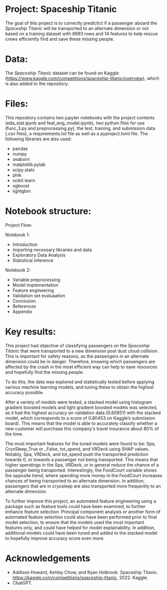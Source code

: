 
#  Project: Spaceship Titanic 

The goal of this project is to correctly predictict if a passenger aboard the _Spaceship Titanic_ will be transported to an alternate dimension or not based on a training dataset with 8693 rows and 14 features to help rescue crews efficiently find and save these missing people.

# Data: 

The _Spaceship Titanic_ dataset can be found on Kaggle: (https://www.kaggle.com/competitions/spaceship-titanic/overview), which is also added to the repository. 

# Files: 

This repository contains two jupyter notebooks with the project contents (eda_stat.ipynb and feat_eng_model.ipynb), two python files for use (func_3.py and preprocessing.py), the test, training, and submission data (.csv files), a requirements.txt file as well as a pyproject.toml file. The following libraries are also used: 
- pandas
- numpy
- seaborn
- matplotlib.pylab
- scipy.stats
- phik
- scikit learn
- xgboost
- lightgbm

# Notebook structure: 

Project Flow: 

Notebook 1: 
- Introduction
- Importing necessary libraries and data
- Exploratory Data Analysis
- Statistical inference

Notebook 2: 
- Variable preprocessing
- Model implementation
- Feature engineering
- Validation set evaluaation
- Conclusion
- References
- Appendix


# Key results: 

This project had objective of classifying passengers on the _Spaceship Titanic_ that were transported to a new dimension post dust cloud collision. This is important for safety reasons, as the passengers in an alternate dimension could be in danger. Therefore, knowing which passengers are affected by the crash in the most efficient way can help to save resources and hopefully find the missing people. 

To do this, the data was explored and statistically tested before applying various machine learning models, and tuning these to obtain the highest accuracy possible. 

After a variety of models were tested, a stacked model using histogram gradient boosted models and light gradient boosted models was selected, as it had the highest accuracy on validation data (0.808511 with the stacked model, which corresponds to a score of 0.80453 on Kaggle’s submission board). This means that the model is able to accurately classify whether a new customer will purchase this company's travel insurance about 80% of the time.

The most important features for the tuned models were found to be: Spa, CryoSleep_True or _False, tot_spend, and VRDeck using SHAP values. Notably, Spa, VRDeck, and tot_spend push the transported prediction towards 0, or towards a passenger not being transported. This means that higher spendings in the Spa, VRDeck, or in general reduce the chance of a passenger being transported. Interestingly, the FoodCourt variable shows the opposite trend, where spending more money in the FoodCourt increases chances of being transported to an alternate dimension. In addition, passengers that are in cryosleep are also transported more frequently to an alternate dimension. 

To further improve this project, an automated feature engineering using a package such as feature tools could have been examined, to further enhance feature selection. Principal component analysis or another form of automated feature selection could also have been performed prior to final model selection, to ensure that the models used the most important features only, and could have helped for model explainability. In addition, additional models could have been tuned and added to the stacked model to hopefully improve accuracy score even more. 



# Acknowledgements

- Addison Howard, Ashley Chow, and Ryan Holbrook. Spaceship Titanic. https://kaggle.com/competitions/spaceship-titanic, 2022. Kaggle.
- ChatGPT.